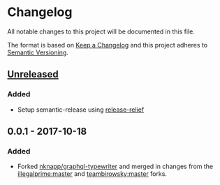 # Changelog
All notable changes to this project will be documented in this file.

The format is based on [Keep a Changelog](http://keepachangelog.com/en/1.0.0/)
and this project adheres to [Semantic Versioning](http://semver.org/spec/v2.0.0.html).

## [Unreleased]
### Added
- Setup semantic-release using [release-relief](https://github.com/stipsan/release-relief)

## 0.0.1 - 2017-10-18
### Added
- Forked [nknapp/graphql-typewriter](https://github.com/nknapp/graphql-typewriter) and merged in changes from the [illegalprime:master](https://github.com/illegalprime/graphql-typewriter/tree/master) and [teambirowsky:master](https://github.com/teambirowsky/graphql-typewriter/tree/master) forks.

[Unreleased]: https://github.com/stipsan/graphql-field-resolver-to-typescript/compare/v0.0.1...v0.0.2